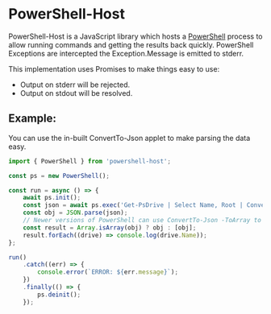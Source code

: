 # PowerShell-Host

PowerShell-Host is a JavaScript library which hosts a
[PowerShell](https://github.com/PowerShell/PowerShell)
process to allow running commands and getting the results back quickly.
PowerShell Exceptions are intercepted the Exception.Message is emitted to stderr.

This implementation uses Promises to make things easy to use:

-   Output on stderr will be rejected.
-   Output on stdout will be resolved.

## Example:

You can use the in-built ConvertTo-Json applet to make parsing the data easy.

```js
import { PowerShell } from 'powershell-host';

const ps = new PowerShell();

const run = async () => {
    await ps.init();
    const json = await ps.exec('Get-PsDrive | Select Name, Root | ConvertTo-Json');
    const obj = JSON.parse(json);
    // Newer versions of PowerShell can use ConvertTo-Json -ToArray to avoid forcing an array here
    const result = Array.isArray(obj) ? obj : [obj];
    result.forEach((drive) => console.log(drive.Name));
};

run()
    .catch((err) => {
        console.error(`ERROR: ${err.message}`);
    })
    .finally(() => {
        ps.deinit();
    });
```
